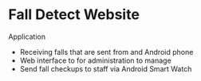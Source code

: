 # Fall Detect Website

Application
- Receiving falls that are sent from and Android phone
- Web interface to for administration to manage
- Send fall checkups to staff via Android Smart Watch


